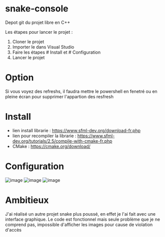 # snake-console
Depot git du projet libre en C++

Les étapes pour lancer le projet :

1. Cloner le projet 
2. Importer le dans Visual Studio
3. Faire les étapes # Install et # Configuration
4. Lancer le projet

# Option

Si vous voyez des refreshs, il faudra mettre le powershell en fenetré ou en pleine écran pour supprimer l'appartion des resfresh

# Install

  - lien install librarie : https://www.sfml-dev.org/download-fr.php
  - lien pour recompiler la librarie : https://www.sfml-dev.org/tutorials/2.5/compile-with-cmake-fr.php
  - CMake : https://cmake.org/download/

# Configuration

![image](https://user-images.githubusercontent.com/56391911/116011149-d60a5680-a623-11eb-9364-ef9794524479.png)
![image](https://user-images.githubusercontent.com/56391911/116011151-dd316480-a623-11eb-83da-ba265362465f.png)
![image](https://user-images.githubusercontent.com/56391911/116011161-e7536300-a623-11eb-9a0d-10ebe8b77641.png)

# Ambitieux

J'ai réalisé un autre projet snake plus poussé, en effet je l'ai fait avec une interface graphique. Le code est fonctionnel mais seule problème que je ne comprend pas, impossible d'afficher les images pour cause de violation d'accès 
